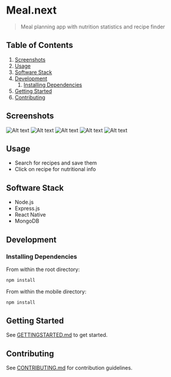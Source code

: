 # Meal.next

> Meal planning app with nutrition statistics and recipe finder

## Table of Contents

1. [Screenshots](#Screenshots)
1. [Usage](#Usage)
1. [Software Stack](#Software-Stack)
1. [Development](#Development)
    1. [Installing Dependencies](#Installing-Dependencies)
1. [Getting Started](#Getting-Started)
1. [Contributing](#Contributing)

## Screenshots

![Alt text](/screenshots/screenshot1.jpeg?raw=true)
![Alt text](/screenshots/screenshot2.jpeg?raw=true)
![Alt text](/screenshots/screenshot3.jpeg?raw=true)
![Alt text](/screenshots/screenshot4.jpeg?raw=true)
![Alt text](/screenshots/screenshot5.jpeg?raw=true)

## Usage

- Search for recipes and save them
- Click on recipe for nutritional info

## Software Stack

- Node.js
- Express.js
- React Native
- MongoDB

## Development

### Installing Dependencies

From within the root directory:

```sh
npm install
```

From within the mobile directory:

```sh
npm install
```

## Getting Started

See [GETTINGSTARTED.md](GETTINGSTARTED.md) to get started.

## Contributing

See [CONTRIBUTING.md](CONTRIBUTING.md) for contribution guidelines.